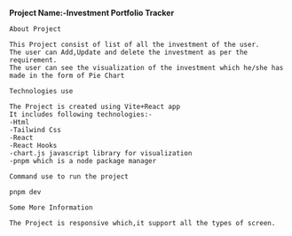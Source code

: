**Project Name:-Investment Portfolio Tracker**

`About Project`
```
This Project consist of list of all the investment of the user.
The user can Add,Update and delete the investment as per the requirement. 
The user can see the visualization of the investment which he/she has made in the form of Pie Chart
```
`Technologies use`
```
The Project is created using Vite+React app
It includes following technologies:-
-Html
-Tailwind Css
-React
-React Hooks
-chart.js javascript library for visualization
-pnpm which is a node package manager
```

`Command use to run the project`
```
pnpm dev
```

`Some More Information`
```
The Project is responsive which,it support all the types of screen.
```